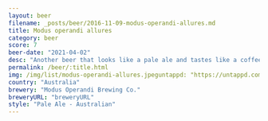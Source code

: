 ```yaml
---
layout: beer
filename: _posts/beer/2016-11-09-modus-operandi-allures.md
title: Modus operandi allures
category: beer
score: 7
beer-date: "2021-04-02"
desc: "Another beer that looks like a pale ale and tastes like a coffee. I’m not sure if I’m getting used to the style or if this one is just a little less heavy on the coffee but I’m ok with this one"
permalink: /beer/:title.html
img: /img/list/modus-operandi-allures.jpeguntappd: "https://untappd.com/b/modus-operandi-brewing-co--allpress-hazy-espresso-xpa/4156368"
country: "Australia"
brewery: "Modus Operandi Brewing Co."
breweryURL: "breweryURL"
style: "Pale Ale - Australian"
---
```

